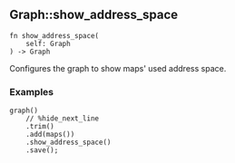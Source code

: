 ## Graph::show_address_space

```rhai
fn show_address_space(
    self: Graph
) -> Graph
```

Configures the graph to show maps' used address space.

### Examples

```rhai,%run
graph()
    // %hide_next_line
    .trim()
    .add(maps())
    .show_address_space()
    .save();
```
